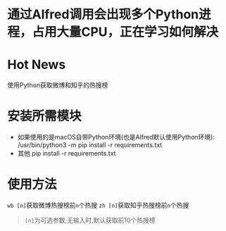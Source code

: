 
# **通过Alfred调用会出现多个Python进程，占用大量CPU，正在学习如何解决**


# Hot News
使用Python获取微博和知乎的热搜榜
# 安装所需模块
- 如果使用的是macOS自带Python环境(也是Alfred默认使用Python环境):
/usr/bin/python3 -m pip install -r requirements.txt
- 其他
pip install -r requirements.txt
# 使用方法
`wb [n]`获取微博热搜榜前`n`个热搜
`zh [n]`获取知乎热搜榜前`n`个热搜

> `[n]`为可选参数,无输入时,默认获取前10个热搜榜
